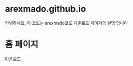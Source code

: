 # arexmado.github.io
안녕하세요, 이 코드는 arexmado코드 다운로드 페이지의 설명 입니다

<!DOCTYPE html>
<html lang="ko">
<head>
    <meta charset="UTF-8">
    <title>홈</title>
</head>
<body>
    <h1>홈 페이지</h1>
    <a href="{{ url_for('download') }}">다운로드</a>
</body>
</html>


